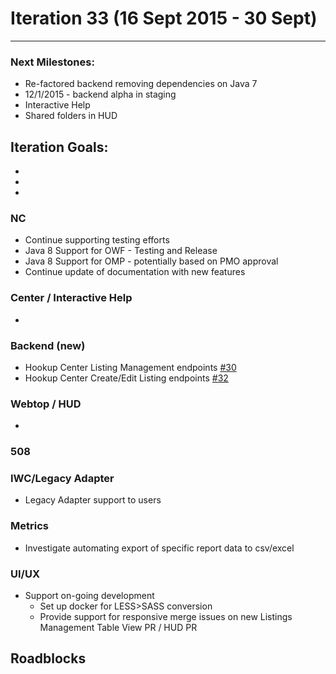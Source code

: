 # Iteration 33 (16 Sept 2015 - 30 Sept)

*** 
### Next Milestones:
* Re-factored backend removing dependencies on Java 7
* 12/1/2015 - backend alpha in staging  
* Interactive Help
* Shared folders in HUD

## Iteration Goals:
* 
* 
* 

### NC
* Continue supporting testing efforts
* Java 8 Support for OWF - Testing and Release
* Java 8 Support for OMP - potentially based on PMO approval
* Continue update of documentation with new features

### Center / Interactive Help
* 

### Backend (new)
* Hookup Center Listing Management endpoints [#30](https://github.com/ozone-development/ozp-backend/issues/30)
* Hookup Center Create/Edit Listing endpoints [#32](https://github.com/ozone-development/ozp-backend/issues/32)
### Webtop / HUD
* 

### 508

### IWC/Legacy Adapter
* Legacy Adapter support to users

### Metrics
* Investigate automating export of specific report data to csv/excel 

### UI/UX
* Support on-going development
  * Set up docker for LESS>SASS conversion
  * Provide support for responsive merge issues on new Listings Management Table View PR / HUD PR

  
## Roadblocks